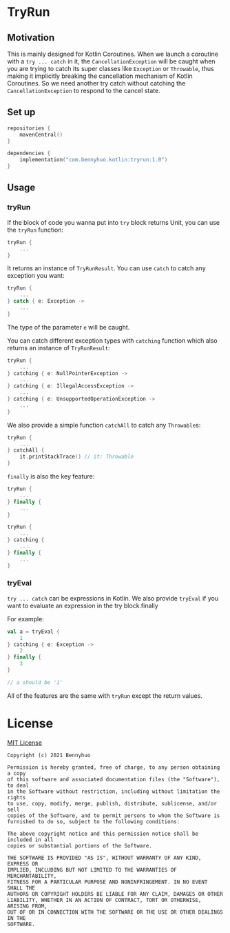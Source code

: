 # TryRun

## Motivation

This is mainly designed for Kotlin Coroutines. When we launch a coroutine with a `try ... catch` in it, the `CancellationException` will be caught when you are trying to catch its super classes like `Exception` or `Throwable`, thus making it implicitly breaking the cancellation mechanism of Kotlin Coroutines. So we need another try catch without catching the `CancellationException` to respond to the cancel state.

## Set up

```kotlin
repositories {
    mavenCentral()
}

dependencies {
    implementation("com.bennyhuo.kotlin:tryrun:1.0")
}
```

## Usage

### tryRun

If the block of code you wanna put into `try` block returns Unit, you can use the `tryRun` function:

```Kotlin
tryRun {
    ...
}
```

It returns an instance of `TryRunResult`. You can use `catch` to catch any exception you want:

```Kotlin
tryRun {
    ...
} catch { e: Exception ->
    ...
}
```

The type of the parameter `e` will be caught.

You can catch different exception types with `catching` function which also returns an instance of `TryRunResult`:

```Kotlin
tryRun {
    ...
} catching { e: NullPointerException ->
    ...
} catching { e: IllegalAccessException ->
    ...
} catching { e: UnsupportedOperationException ->
    ...
}
```

We also provide a simple function `catchAll` to catch any `Throwable`s:

```Kotlin
tryRun {
    ...
} catchAll {
    it.printStackTrace() // it: Throwable
}
```

`finally` is also the key feature:

```Kotlin
tryRun {
    ...
} finally {
    ...
}

tryRun {
    ...
} catching {
    ...
} finally {
    ...
}
```

### tryEval

`try ... catch` can be expressions in Kotlin. We also provide `tryEval` if you want to evaluate an expression in the try block.finally

For example:

```Kotlin
val a = tryEval {
    1
} catching { e: Exception ->
    2
} finally {
    3
}

// a should be '1'
```

All of the features are the same with `tryRun` except the return values.

# License

[MIT License](https://github.com/bennyhuo/TryRun/blob/master/LICENSE)

    Copyright (c) 2021 Bennyhuo

    Permission is hereby granted, free of charge, to any person obtaining a copy
    of this software and associated documentation files (the "Software"), to deal
    in the Software without restriction, including without limitation the rights
    to use, copy, modify, merge, publish, distribute, sublicense, and/or sell
    copies of the Software, and to permit persons to whom the Software is
    furnished to do so, subject to the following conditions:

    The above copyright notice and this permission notice shall be included in all
    copies or substantial portions of the Software.

    THE SOFTWARE IS PROVIDED "AS IS", WITHOUT WARRANTY OF ANY KIND, EXPRESS OR
    IMPLIED, INCLUDING BUT NOT LIMITED TO THE WARRANTIES OF MERCHANTABILITY,
    FITNESS FOR A PARTICULAR PURPOSE AND NONINFRINGEMENT. IN NO EVENT SHALL THE
    AUTHORS OR COPYRIGHT HOLDERS BE LIABLE FOR ANY CLAIM, DAMAGES OR OTHER
    LIABILITY, WHETHER IN AN ACTION OF CONTRACT, TORT OR OTHERWISE, ARISING FROM,
    OUT OF OR IN CONNECTION WITH THE SOFTWARE OR THE USE OR OTHER DEALINGS IN THE
    SOFTWARE.
